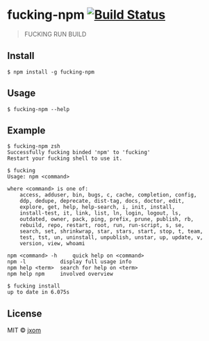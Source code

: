 # fucking-npm [![Build Status](https://travis-ci.org/jxom/fucking-npm.svg?branch=master)](https://travis-ci.org/jxom/fucking-npm)

> FUCKING RUN BUILD


## Install

```
$ npm install -g fucking-npm
```


## Usage

```
$ fucking-npm --help
```

## Example

```
$ fucking-npm zsh
Successfully fucking binded 'npm' to 'fucking'
Restart your fucking shell to use it.

$ fucking
Usage: npm <command>

where <command> is one of:
    access, adduser, bin, bugs, c, cache, completion, config,
    ddp, dedupe, deprecate, dist-tag, docs, doctor, edit,
    explore, get, help, help-search, i, init, install,
    install-test, it, link, list, ln, login, logout, ls,
    outdated, owner, pack, ping, prefix, prune, publish, rb,
    rebuild, repo, restart, root, run, run-script, s, se,
    search, set, shrinkwrap, star, stars, start, stop, t, team,
    test, tst, un, uninstall, unpublish, unstar, up, update, v,
    version, view, whoami

npm <command> -h     quick help on <command>
npm -l           display full usage info
npm help <term>  search for help on <term>
npm help npm     involved overview

$ fucking install
up to date in 6.075s
```


## License

MIT © [jxom](http://jxom.io)
